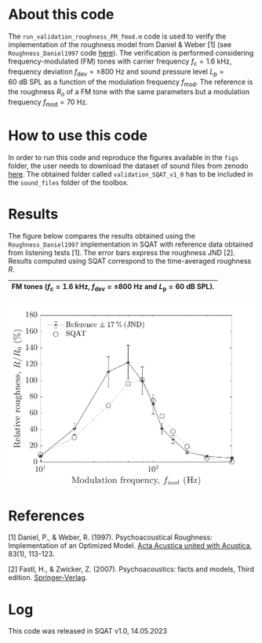 # About this code 
The `run_validation_roughness_FM_fmod.m` code is used to verify the implementation of the roughness model from Daniel & Weber [1] (see `Roughness_Daniel1997` code [here](../../../psychoacoustic_metrics/Roughness_Daniel1997/Roughness_Daniel1997.m)). The verification is performed considering frequency-modulated (FM) tones with carrier frequency $f_{\mathrm{c}}=1.6~\mathrm{kHz}$, frequency deviation $f_{\mathrm{dev}}=\pm800~\mathrm{Hz}$ and sound pressure level $L_{\mathrm{p}}=60~\mathrm{dB}~ \mathrm{SPL}$ as a function of the modulation frequency $f_{\mathrm{mod}}$. The reference is the roughness $R_o$ of a FM tone with the same parameters but a modulation frequency $f_{\mathrm{mod}}=70~\mathrm{Hz}$.  

# How to use this code
In order to run this code and reproduce the figures available in the `figs` folder, the user needs to download the dataset of sound files from zenodo <a href="https://doi.org/10.5281/zenodo.7933206" target="_blank">here</a>. The obtained folder called `validation_SQAT_v1_0` has to be included in the `sound_files` folder of the toolbox. 

# Results
The figure below compares the results obtained using the `Roughness_Daniel1997` implementation in SQAT  with reference data obtained from listening tests [1]. The error bars express the roughness JND [2]. Results computed using SQAT correspond to the time-averaged roughness $R$.   

FM tones ($f_{\mathrm{c}}=1.6~\mathrm{kHz}$, $f_{\mathrm{dev}}=\pm800~\mathrm{Hz}$ and $L_{\mathrm{p}}=60~\mathrm{dB}~\mathrm{SPL}$).        |  
:-------------------------:|
![](figs/validation_FS_fmod_FM_tones.png)   

# References
[1] Daniel, P., & Weber, R. (1997). Psychoacoustical Roughness: Implementation of an Optimized Model. [Acta Acustica united with Acustica](https://www.ingentaconnect.com/content/dav/aaua/1997/00000083/00000001/art00020), 83(1), 113-123.

[2] Fastl, H., & Zwicker, Z. (2007). Psychoacoustics: facts and models, Third edition. [Springer-Verlag](https://doi.org/10.1007/978-3-540-68888-4).

# Log
This code was released in SQAT v1.0, 14.05.2023

